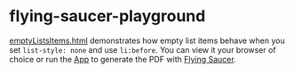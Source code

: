 flying-saucer-playground
========================

[emptyListsItems.html](src/main.resources/lachdrache/emptyListItems.html)
demonstrates how empty list items behave when you set `list-style: none`
and use `li:before`. You can view it your browser of choice or run the
[App](src/main/java/lachdrache/App.java) to generate the PDF with
[Flying Saucer](https://code.google.com/p/flying-saucer/).

